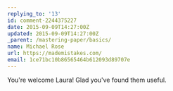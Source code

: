 ```yaml
---
replying_to: '13'
id: comment-2244375227
date: 2015-09-09T14:27:00Z
updated: 2015-09-09T14:27:00Z
_parent: /mastering-paper/basics/
name: Michael Rose
url: https://mademistakes.com/
email: 1ce71bc10b86565464b612093d89707e
---
```


You're welcome Laura! Glad you've found them useful.
